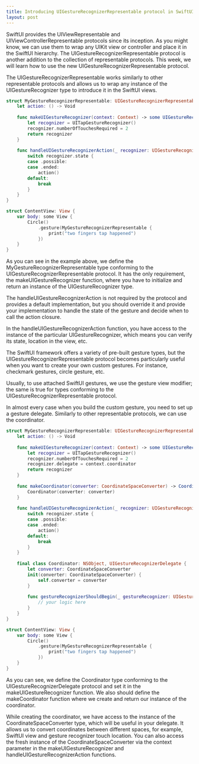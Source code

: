 ```yaml
---
title: Introducing UIGestureRecognizerRepresentable protocol in SwiftUI
layout: post
---
```


SwiftUI provides the UIViewRepresentable and UIViewControllerRepresentable protocols since its inception. As you might know, we can use them to wrap any UIKit view or controller and place it in the SwiftUI hierarchy. The UIGestureRecognizerRepresentable protocol is another addition to the collection of representable protocols. This week, we will learn how to use the new UIGestureRecognizerRepresentable protocol.

The UIGestureRecognizerRepresentable works similarly to other representable protocols and allows us to wrap any instance of the UIGestureRecognizer type to introduce it in the SwiftUI views.

```swift
struct MyGestureRecognizerRepresentable: UIGestureRecognizerRepresentable {
    let action: () -> Void
    
    func makeUIGestureRecognizer(context: Context) -> some UIGestureRecognizer {
        let recognizer = UITapGestureRecognizer()
        recognizer.numberOfTouchesRequired = 2
        return recognizer
    }
    
    func handleUIGestureRecognizerAction(_ recognizer: UIGestureRecognizerType, context: Context) {
        switch recognizer.state {
        case .possible:
        case .ended:
            action()
        default:
            break
        }
    }
}

struct ContentView: View {
    var body: some View {
        Circle()
            .gesture(MyGestureRecognizerRepresentable {
                print("two fingers tap happened")
            })
    }
}
```

As you can see in the example above, we define the MyGestureRecognizerRepresentable type conforming to the UIGestureRecognizerRepresentable protocol. It has the only requirement, the makeUIGestureRecognizer function, where you have to initialize and return an instance of the UIGestureRecognizer type.

The handleUIGestureRecognizerAction is not required by the protocol and provides a default implementation, but you should override it and provide your implementation to handle the state of the gesture and decide when to call the action closure.

In the handleUIGestureRecognizerAction function, you have access to the instance of the particular UIGestureRecognizer, which means you can verify its state, location in the view, etc.

The SwiftUI framework offers a variety of pre-built gesture types, but the UIGestureRecognizerRepresentable protocol becomes particularly useful when you want to create your own custom gestures. For instance, checkmark gestures, circle gesture, etc.

Usually, to use attached SwiftUI gestures, we use the gesture view modifier; the same is true for types conforming to the UIGestureRecognizerRepresentable protocol.

In almost every case when you build the custom gesture, you need to set up a gesture delegate. Similarly to other representable protocols, we can use the coordinator.

```swift
struct MyGestureRecognizerRepresentable: UIGestureRecognizerRepresentable {
    let action: () -> Void
    
    func makeUIGestureRecognizer(context: Context) -> some UIGestureRecognizer {
        let recognizer = UITapGestureRecognizer()
        recognizer.numberOfTouchesRequired = 2
        recognizer.delegate = context.coordinator
        return recognizer
    }
    
    func makeCoordinator(converter: CoordinateSpaceConverter) -> Coordinator {
        Coordinator(converter: converter)
    }
    
    func handleUIGestureRecognizerAction(_ recognizer: UIGestureRecognizerType, context: Context) {
        switch recognizer.state {
        case .possible:
        case .ended:
            action()
        default:
            break
        }
    }
    
    final class Coordinator: NSObject, UIGestureRecognizerDelegate {
        let converter: CoordinateSpaceConverter
        init(converter: CoordinateSpaceConverter) {
            self.converter = converter
        }
        
        func gestureRecognizerShouldBegin(_ gestureRecognizer: UIGestureRecognizer) -> Bool {
            // your logic here
        }
    }
}

struct ContentView: View {
    var body: some View {
        Circle()
            .gesture(MyGestureRecognizerRepresentable {
                print("two fingers tap happened")
            })
    }
}
```

As you can see, we define the Coordinator type conforming to the UIGestureRecognizerDelegate protocol and set it in the makeUIGestureRecognizer function. We also should define the makeCoordinator function where we create and return our instance of the coordinator.

While creating the coordinator, we have access to the instance of the CoordinateSpaceConverter type, which will be useful in your delegate. It allows us to convert coordinates between different spaces, for example, SwiftUI view and gesture recognizer touch location. You can also access the fresh instance of the CoordinateSpaceConverter via the context parameter in the makeUIGestureRecognizer and handleUIGestureRecognizerAction functions.
